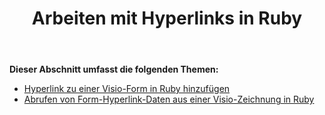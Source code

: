﻿---
title: Arbeiten mit Hyperlinks in Ruby
type: docs
weight: 110
url: /de/java/working-with-hyperlinks-in-ruby/
---
**Dieser Abschnitt umfasst die folgenden Themen:**

- [Hyperlink zu einer Visio-Form in Ruby hinzufügen](/diagram/de/java/add-hyperlink-to-a-visio-shape-in-ruby/)
- [Abrufen von Form-Hyperlink-Daten aus einer Visio-Zeichnung in Ruby](/diagram/de/java/get-shape-hyperlink-data-from-a-visio-drawing-in-ruby/)
